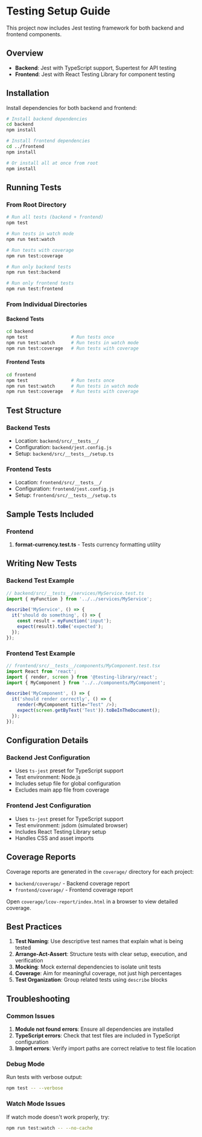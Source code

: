 # Testing Setup Guide

This project now includes Jest testing framework for both backend and frontend components.

## Overview

- **Backend**: Jest with TypeScript support, Supertest for API testing
- **Frontend**: Jest with React Testing Library for component testing

## Installation

Install dependencies for both backend and frontend:

```bash
# Install backend dependencies
cd backend
npm install

# Install frontend dependencies
cd ../frontend
npm install

# Or install all at once from root
npm install
```

## Running Tests

### From Root Directory

```bash
# Run all tests (backend + frontend)
npm test

# Run tests in watch mode
npm run test:watch

# Run tests with coverage
npm run test:coverage

# Run only backend tests
npm run test:backend

# Run only frontend tests
npm run test:frontend
```

### From Individual Directories

#### Backend Tests
```bash
cd backend
npm test                # Run tests once
npm run test:watch      # Run tests in watch mode
npm run test:coverage   # Run tests with coverage
```

#### Frontend Tests
```bash
cd frontend
npm test                # Run tests once
npm run test:watch      # Run tests in watch mode
npm run test:coverage   # Run tests with coverage
```

## Test Structure

### Backend Tests
- Location: `backend/src/__tests__/`
- Configuration: `backend/jest.config.js`
- Setup: `backend/src/__tests__/setup.ts`

### Frontend Tests
- Location: `frontend/src/__tests__/`
- Configuration: `frontend/jest.config.js`
- Setup: `frontend/src/__tests__/setup.ts`

## Sample Tests Included

### Frontend
1. **format-currency.test.ts** - Tests currency formatting utility

## Writing New Tests

### Backend Test Example
```typescript
// backend/src/__tests__/services/MyService.test.ts
import { myFunction } from '../../services/MyService';

describe('MyService', () => {
  it('should do something', () => {
    const result = myFunction('input');
    expect(result).toBe('expected');
  });
});
```

### Frontend Test Example
```typescript
// frontend/src/__tests__/components/MyComponent.test.tsx
import React from 'react';
import { render, screen } from '@testing-library/react';
import { MyComponent } from '../../components/MyComponent';

describe('MyComponent', () => {
  it('should render correctly', () => {
    render(<MyComponent title="Test" />);
    expect(screen.getByText('Test')).toBeInTheDocument();
  });
});
```

## Configuration Details

### Backend Jest Configuration
- Uses `ts-jest` preset for TypeScript support
- Test environment: Node.js
- Includes setup file for global configuration
- Excludes main app file from coverage

### Frontend Jest Configuration
- Uses `ts-jest` preset for TypeScript support
- Test environment: jsdom (simulated browser)
- Includes React Testing Library setup
- Handles CSS and asset imports

## Coverage Reports

Coverage reports are generated in the `coverage/` directory for each project:
- `backend/coverage/` - Backend coverage report
- `frontend/coverage/` - Frontend coverage report

Open `coverage/lcov-report/index.html` in a browser to view detailed coverage.

## Best Practices

1. **Test Naming**: Use descriptive test names that explain what is being tested
2. **Arrange-Act-Assert**: Structure tests with clear setup, execution, and verification
3. **Mocking**: Mock external dependencies to isolate unit tests
4. **Coverage**: Aim for meaningful coverage, not just high percentages
5. **Test Organization**: Group related tests using `describe` blocks

## Troubleshooting

### Common Issues

1. **Module not found errors**: Ensure all dependencies are installed
2. **TypeScript errors**: Check that test files are included in TypeScript configuration
3. **Import errors**: Verify import paths are correct relative to test file location

### Debug Mode
Run tests with verbose output:
```bash
npm test -- --verbose
```

### Watch Mode Issues
If watch mode doesn't work properly, try:
```bash
npm run test:watch -- --no-cache
```
